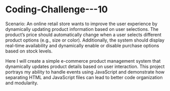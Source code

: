 # Coding-Challenge---10

Scenario: An online retail store wants to improve the user experience by dynamically updating product information based on user selections. The product’s price should automatically change when a user selects different product options (e.g., size or color). Additionally, the system should display real-time availability and dynamically enable or disable purchase options based on stock levels.

Here I will create a simple e-commerce product management system that dynamically updates product details based on user interaction. This project portrays my ability to handle events using JavaScript and demonstrate how separating HTML and JavaScript files can lead to better code organization and modularity.
